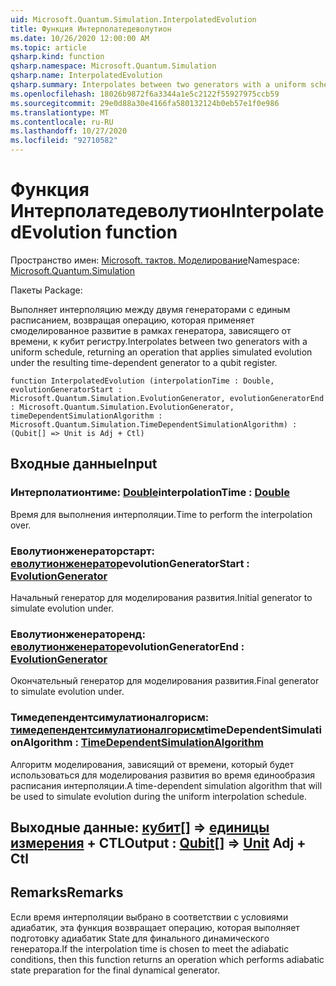 ```yaml
---
uid: Microsoft.Quantum.Simulation.InterpolatedEvolution
title: Функция Интерполатедеволутион
ms.date: 10/26/2020 12:00:00 AM
ms.topic: article
qsharp.kind: function
qsharp.namespace: Microsoft.Quantum.Simulation
qsharp.name: InterpolatedEvolution
qsharp.summary: Interpolates between two generators with a uniform schedule, returning an operation that applies simulated evolution under the resulting time-dependent generator to a qubit register.
ms.openlocfilehash: 18026b9872f6a3344a1e5c2122f55927975ccb59
ms.sourcegitcommit: 29e0d88a30e4166fa580132124b0eb57e1f0e986
ms.translationtype: MT
ms.contentlocale: ru-RU
ms.lasthandoff: 10/27/2020
ms.locfileid: "92710582"
---
```

# <a name="interpolatedevolution-function"></a><span data-ttu-id="aad17-102">Функция Интерполатедеволутион</span><span class="sxs-lookup"><span data-stu-id="aad17-102">InterpolatedEvolution function</span></span>

<span data-ttu-id="aad17-103">Пространство имен: [Microsoft. тактов. Моделирование](xref:Microsoft.Quantum.Simulation)</span><span class="sxs-lookup"><span data-stu-id="aad17-103">Namespace: [Microsoft.Quantum.Simulation](xref:Microsoft.Quantum.Simulation)</span></span>

<span data-ttu-id="aad17-104">Пакеты [](https://nuget.org/packages/)</span><span class="sxs-lookup"><span data-stu-id="aad17-104">Package: [](https://nuget.org/packages/)</span></span>


<span data-ttu-id="aad17-105">Выполняет интерполяцию между двумя генераторами с единым расписанием, возвращая операцию, которая применяет смоделированное развитие в рамках генератора, зависящего от времени, к кубит регистру.</span><span class="sxs-lookup"><span data-stu-id="aad17-105">Interpolates between two generators with a uniform schedule, returning an operation that applies simulated evolution under the resulting time-dependent generator to a qubit register.</span></span>

```qsharp
function InterpolatedEvolution (interpolationTime : Double, evolutionGeneratorStart : Microsoft.Quantum.Simulation.EvolutionGenerator, evolutionGeneratorEnd : Microsoft.Quantum.Simulation.EvolutionGenerator, timeDependentSimulationAlgorithm : Microsoft.Quantum.Simulation.TimeDependentSimulationAlgorithm) : (Qubit[] => Unit is Adj + Ctl)
```


## <a name="input"></a><span data-ttu-id="aad17-106">Входные данные</span><span class="sxs-lookup"><span data-stu-id="aad17-106">Input</span></span>

### <a name="interpolationtime--double"></a><span data-ttu-id="aad17-107">Интерполатионтиме: [Double](xref:microsoft.quantum.lang-ref.double)</span><span class="sxs-lookup"><span data-stu-id="aad17-107">interpolationTime : [Double](xref:microsoft.quantum.lang-ref.double)</span></span>

<span data-ttu-id="aad17-108">Время для выполнения интерполяции.</span><span class="sxs-lookup"><span data-stu-id="aad17-108">Time to perform the interpolation over.</span></span>


### <a name="evolutiongeneratorstart--evolutiongenerator"></a><span data-ttu-id="aad17-109">Еволутионженераторстарт: [еволутионженератор](xref:Microsoft.Quantum.Simulation.EvolutionGenerator)</span><span class="sxs-lookup"><span data-stu-id="aad17-109">evolutionGeneratorStart : [EvolutionGenerator](xref:Microsoft.Quantum.Simulation.EvolutionGenerator)</span></span>

<span data-ttu-id="aad17-110">Начальный генератор для моделирования развития.</span><span class="sxs-lookup"><span data-stu-id="aad17-110">Initial generator to simulate evolution under.</span></span>


### <a name="evolutiongeneratorend--evolutiongenerator"></a><span data-ttu-id="aad17-111">Еволутионженераторенд: [еволутионженератор](xref:Microsoft.Quantum.Simulation.EvolutionGenerator)</span><span class="sxs-lookup"><span data-stu-id="aad17-111">evolutionGeneratorEnd : [EvolutionGenerator](xref:Microsoft.Quantum.Simulation.EvolutionGenerator)</span></span>

<span data-ttu-id="aad17-112">Окончательный генератор для моделирования развития.</span><span class="sxs-lookup"><span data-stu-id="aad17-112">Final generator to simulate evolution under.</span></span>


### <a name="timedependentsimulationalgorithm--timedependentsimulationalgorithm"></a><span data-ttu-id="aad17-113">Тимедепендентсимулатионалгорисм: [тимедепендентсимулатионалгорисм](xref:Microsoft.Quantum.Simulation.TimeDependentSimulationAlgorithm)</span><span class="sxs-lookup"><span data-stu-id="aad17-113">timeDependentSimulationAlgorithm : [TimeDependentSimulationAlgorithm](xref:Microsoft.Quantum.Simulation.TimeDependentSimulationAlgorithm)</span></span>

<span data-ttu-id="aad17-114">Алгоритм моделирования, зависящий от времени, который будет использоваться для моделирования развития во время единообразия расписания интерполяции.</span><span class="sxs-lookup"><span data-stu-id="aad17-114">A time-dependent simulation algorithm that will be used to simulate evolution during the uniform interpolation schedule.</span></span>



## <a name="output--qubit--unit-adj--ctl"></a><span data-ttu-id="aad17-115">Выходные данные: [кубит](xref:microsoft.quantum.lang-ref.qubit)[] => [единицы измерения](xref:microsoft.quantum.lang-ref.unit) + CTL</span><span class="sxs-lookup"><span data-stu-id="aad17-115">Output : [Qubit](xref:microsoft.quantum.lang-ref.qubit)[] => [Unit](xref:microsoft.quantum.lang-ref.unit) Adj + Ctl</span></span>



## <a name="remarks"></a><span data-ttu-id="aad17-116">Remarks</span><span class="sxs-lookup"><span data-stu-id="aad17-116">Remarks</span></span>

<span data-ttu-id="aad17-117">Если время интерполяции выбрано в соответствии с условиями адиабатик, эта функция возвращает операцию, которая выполняет подготовку адиабатик State для финального динамического генератора.</span><span class="sxs-lookup"><span data-stu-id="aad17-117">If the interpolation time is chosen to meet the adiabatic conditions, then this function returns an operation which performs adiabatic state preparation for the final dynamical generator.</span></span>